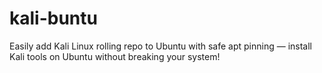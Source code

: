 # kali-buntu
Easily add Kali Linux rolling repo to Ubuntu with safe apt pinning — install Kali tools on Ubuntu without breaking your system!
